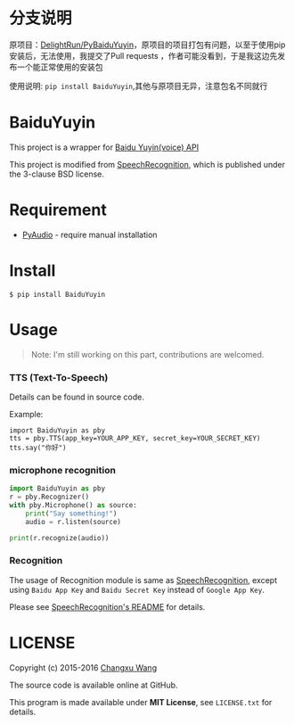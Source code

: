# 分支说明
原项目：[DelightRun/PyBaiduYuyin](https://github.com/DelightRun/PyBaiduYuyin)，原项目的项目打包有问题，以至于使用pip安装后，无法使用，我提交了Pull requests ，作者可能没看到，于是我这边先发布一个能正常使用的安装包

使用说明: `pip install BaiduYuyin`,其他与原项目无异，注意包名不同就行

BaiduYuyin
============

This project is a wrapper for [Baidu Yuyin(voice) API](http://yuyin.baidu.com/)

This project is modified from [SpeechRecognition](https://github.com/Uberi/speech_recognition), which is published under the 3-clause BSD license.

Requirement
===========

+ [PyAudio](https://people.csail.mit.edu/hubert/pyaudio/) - require manual installation

Install
=======

    $ pip install BaiduYuyin

Usage
=====

> Note: I'm still working on this part, contributions are welcomed.

### TTS (Text-To-Speech)

Details can be found in source code.

Example: 

    import BaiduYuyin as pby
    tts = pby.TTS(app_key=YOUR_APP_KEY, secret_key=YOUR_SECRET_KEY)
    tts.say("你好")

### microphone recognition
```python
import BaiduYuyin as pby
r = pby.Recognizer()
with pby.Microphone() as source:
    print("Say something!")
    audio = r.listen(source)

print(r.recognize(audio))
```

### Recognition

The usage of Recognition module is same as [SpeechRecognition](https://github.com/Uberi/speech_recognition), except using `Baidu App Key` and `Baidu Secret Key` instead of `Google App Key`.

Please see [SpeechRecognition's README](https://github.com/Uberi/speech_recognition/blob/master/README.rst) for details.

LICENSE
=======
Copyright (c) 2015-2016 [Changxu Wang](changxu.wang)

The source code is available online at GitHub.

This program is made available under **MIT License**, see `LICENSE.txt` for details.
